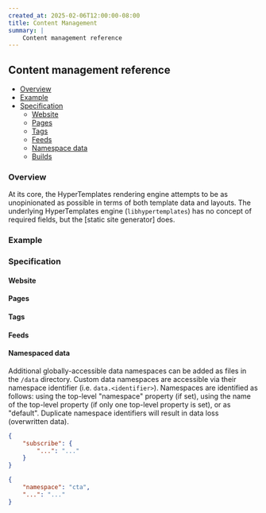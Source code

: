 ```yaml
---
created_at: 2025-02-06T12:00:00-08:00
title: Content Management
summary: |
    Content management reference
---
```


## Content management reference

* [Overview](#overview)
* [Example](#example)
* [Specification](#specification)
  * [Website](#website)
  * [Pages](#pages)
  * [Tags](#tags)
  * [Feeds](#feeds)
  * [Namespace data](#namespace-data)
  * [Builds](#builds)

### Overview

At its core, the HyperTemplates rendering engine attempts to be as unopinionated as possible in terms of both template data and layouts.
The underlying HyperTemplates engine (`libhypertemplates`) has no concept of required fields, but the [static site generator] does.

### Example

### Specification

#### Website

#### Pages

#### Tags

#### Feeds

#### Namespaced data

Additional globally-accessible data namespaces can be added as files in the `/data` directory.
Custom data namespaces are accessible via their namespace identifier (i.e. `data.<identifier>`).
Namespaces are identified as follows: using the top-level "namespace" property (if set), using the name of the top-level property (if only one top-level property is set), or as "default".
Duplicate namespace identifiers will result in data loss (overwritten data).

<!-- Example data snippet -->
```json
{
    "subscribe": {
        "...": "..."
    }
}
```

```json
{
    "namespace": "cta",
    "...": "..."
}
```